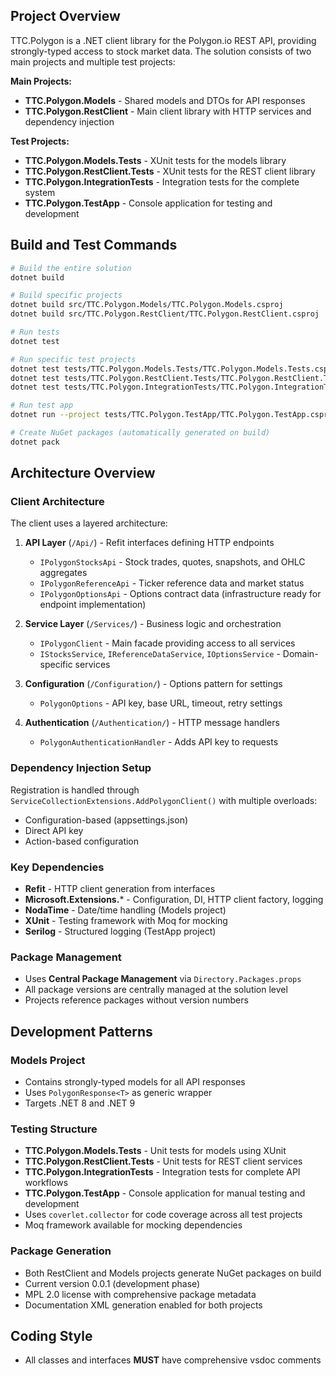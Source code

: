 ## Project Overview

TTC.Polygon is a .NET client library for the Polygon.io REST API, providing strongly-typed access to stock market data. The solution consists of two main projects and multiple test projects:

**Main Projects:**
- **TTC.Polygon.Models** - Shared models and DTOs for API responses
- **TTC.Polygon.RestClient** - Main client library with HTTP services and dependency injection

**Test Projects:**
- **TTC.Polygon.Models.Tests** - XUnit tests for the models library
- **TTC.Polygon.RestClient.Tests** - XUnit tests for the REST client library
- **TTC.Polygon.IntegrationTests** - Integration tests for the complete system
- **TTC.Polygon.TestApp** - Console application for testing and development

## Build and Test Commands

```bash
# Build the entire solution
dotnet build

# Build specific projects
dotnet build src/TTC.Polygon.Models/TTC.Polygon.Models.csproj
dotnet build src/TTC.Polygon.RestClient/TTC.Polygon.RestClient.csproj

# Run tests
dotnet test

# Run specific test projects
dotnet test tests/TTC.Polygon.Models.Tests/TTC.Polygon.Models.Tests.csproj
dotnet test tests/TTC.Polygon.RestClient.Tests/TTC.Polygon.RestClient.Tests.csproj
dotnet test tests/TTC.Polygon.IntegrationTests/TTC.Polygon.IntegrationTests.csproj

# Run test app
dotnet run --project tests/TTC.Polygon.TestApp/TTC.Polygon.TestApp.csproj

# Create NuGet packages (automatically generated on build)
dotnet pack
```

## Architecture Overview

### Client Architecture
The client uses a layered architecture:

1. **API Layer** (`/Api/`) - Refit interfaces defining HTTP endpoints
   - `IPolygonStocksApi` - Stock trades, quotes, snapshots, and OHLC aggregates
   - `IPolygonReferenceApi` - Ticker reference data and market status
   - `IPolygonOptionsApi` - Options contract data (infrastructure ready for endpoint implementation)

2. **Service Layer** (`/Services/`) - Business logic and orchestration
   - `IPolygonClient` - Main facade providing access to all services
   - `IStocksService`, `IReferenceDataService`, `IOptionsService` - Domain-specific services

3. **Configuration** (`/Configuration/`) - Options pattern for settings
   - `PolygonOptions` - API key, base URL, timeout, retry settings

4. **Authentication** (`/Authentication/`) - HTTP message handlers
   - `PolygonAuthenticationHandler` - Adds API key to requests

### Dependency Injection Setup
Registration is handled through `ServiceCollectionExtensions.AddPolygonClient()` with multiple overloads:
- Configuration-based (appsettings.json)
- Direct API key
- Action-based configuration

### Key Dependencies
- **Refit** - HTTP client generation from interfaces
- **Microsoft.Extensions.*** - Configuration, DI, HTTP client factory, logging
- **NodaTime** - Date/time handling (Models project)
- **XUnit** - Testing framework with Moq for mocking
- **Serilog** - Structured logging (TestApp project)

### Package Management
- Uses **Central Package Management** via `Directory.Packages.props`
- All package versions are centrally managed at the solution level
- Projects reference packages without version numbers

## Development Patterns

### Models Project
- Contains strongly-typed models for all API responses
- Uses `PolygonResponse<T>` as generic wrapper
- Targets .NET 8 and .NET 9

### Testing Structure
- **TTC.Polygon.Models.Tests** - Unit tests for models using XUnit
- **TTC.Polygon.RestClient.Tests** - Unit tests for REST client services
- **TTC.Polygon.IntegrationTests** - Integration tests for complete API workflows
- **TTC.Polygon.TestApp** - Console application for manual testing and development
- Uses `coverlet.collector` for code coverage across all test projects
- Moq framework available for mocking dependencies

### Package Generation
- Both RestClient and Models projects generate NuGet packages on build
- Current version 0.0.1 (development phase)
- MPL 2.0 license with comprehensive package metadata
- Documentation XML generation enabled for both projects

## Coding Style
- All classes and interfaces **MUST** have comprehensive vsdoc comments